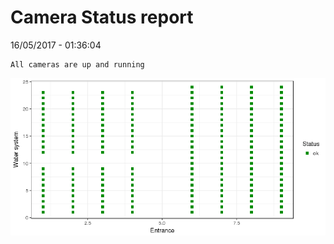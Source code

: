 Camera Status report
================
16/05/2017 - 01:36:04

    All cameras are up and running

![](camreport_files/figure-markdown_github/unnamed-chunk-2-1.png)
